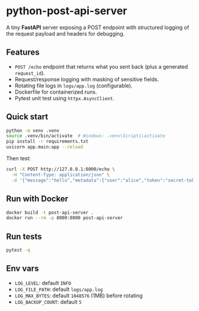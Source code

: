 # python-post-api-server

A tiny **FastAPI** server exposing a POST endpoint with structured logging of the request payload and headers for debugging.

## Features

- `POST /echo` endpoint that returns what you sent back (plus a generated `request_id`).
- Request/response logging with masking of sensitive fields.
- Rotating file logs in `logs/app.log` (configurable).
- Dockerfile for containerized runs.
- Pytest unit test using `httpx.AsyncClient`.

## Quick start

```bash
python -m venv .venv
source .venv/bin/activate  # Windows: .venv\Scripts\activate
pip install -r requirements.txt
uvicorn app.main:app --reload
```

Then test:

```bash
curl -X POST http://127.0.0.1:8000/echo \
  -H "Content-Type: application/json" \
  -d '{"message":"hello","metadata":{"user":"alice","token":"secret-token"}}'
```

## Run with Docker

```bash
docker build -t post-api-server .
docker run --rm -p 8000:8000 post-api-server
```

## Run tests

```bash
pytest -q
```

## Env vars

- `LOG_LEVEL`: default `INFO`
- `LOG_FILE_PATH`: default `logs/app.log`
- `LOG_MAX_BYTES`: default `1048576` (1MB) before rotating
- `LOG_BACKUP_COUNT`: default `5`

